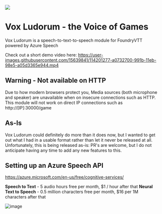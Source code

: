 ![](https://img.shields.io/badge/Foundry-v0.7.9-informational)
<!--- Downloads @ Latest Badge -->
<!--- replace <user>/<repo> with your username/repository -->
<!--- ![Latest Release Download Count](https://img.shields.io/github/downloads/<user>/<repo>/latest/module.zip) -->

<!--- Forge Bazaar Install % Badge -->
<!--- replace <your-module-name> with the `name` in your manifest -->
<!--- ![Forge Installs](https://img.shields.io/badge/dynamic/json?label=Forge%20Installs&query=package.installs&suffix=%25&url=https%3A%2F%2Fforge-vtt.com%2Fapi%2Fbazaar%2Fpackage%2F<your-module-name>&colorB=4aa94a) -->


# Vox Ludorum - the Voice of Games

Vox Ludorum is a speech-to-text-to-speech module for FoundryVTT powered by Azure Speech

Check out a short demo video here:
https://user-images.githubusercontent.com/15639841/114201277-a0732700-991b-11eb-98e5-a05d3365e944.mp4


## Warning - Not available on HTTP

Due to how modern browsers protect you, Media sources (both microphone and speaker) are unavailable when on insecure connections such as HTTP. This module will not work on direct IP connections such as http://[IP]:30000/game

## As-Is
Vox Ludorum could definitely do more than it does now, but I wanted to get out what I had in a usable format rather than let it never be released at all. Unfortunately, this is being released as-is: PR's are welcome, but I do not anticipate having any time to add any new features to this.

## Setting up an Azure Speech API

https://azure.microsoft.com/en-us/free/cognitive-services/

**Speech to Text** - 5 audio hours free per month, $1 / hour after that
**Neural Text to Speech** - 0.5 million characters free per month, $16 per 1M characters after that

![image](https://user-images.githubusercontent.com/15639841/114200328-b7654980-991a-11eb-88c3-5388712c7a9a.png)
